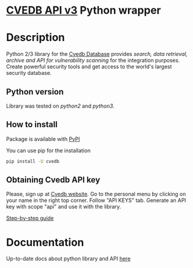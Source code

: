 # [CVEDB API v3](https://cvedb.github.io) Python wrapper


# Description
Python 2/3 library for the [Cvedb Database](https://cvedb.github.io)
provides *search, data retrieval, archive and API for vulnerability scanning* for the integration purposes.
Create powerful security tools and get access to the world's largest security database.

## Python version
Library was tested on *python2* and *python3*.

## How to install

Package is available with [PyPI](https://pypi.python.org/pypi) 

You can use pip for the installation

```bash
pip install -U cvedb
```

## Obtaining Cvedb API key

Please, sign up at [Cvedb website](https://cvedb.github.io).
Go to the personal menu by clicking on your name in the right top corner.
Follow "API KEYS" tab.
Generate an API key with scope "api" and use it with the library.

[Step-by-step guide](https://cvedb.github.io/docs/apikey/)

# Documentation

Up-to-date docs about python library and API [here](https://cvedb.github.io/docs/API_wrapper/api/)
